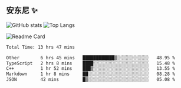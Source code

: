 
## 安东尼 ✨



![GitHub stats](https://cmx-github-readme-stats.vercel.app/api?username=NgxuAnGMH&show_icons=true&theme=darcula&hide_border=true&locale=cn&hide_title=true) ![Top Langs](https://cmx-github-readme-stats.vercel.app/api/top-langs/?username=NgxuAnGMH&show_icons=true&theme=darcula&hide_border=true&layout=compact) 

![Readme Card](https://cmx-github-readme-stats.vercel.app/api/pin/?username=NgxuAnGMH&repo=miniSpring&show_icons=true&theme=darcula&hide_border=true&hide_title=true) 





<!--START_SECTION:waka-->

```txt
Total Time: 13 hrs 47 mins

Other        6 hrs 45 mins   ████████████▒░░░░░░░░░░░░   48.95 %
TypeScript   2 hrs 8 mins    ████░░░░░░░░░░░░░░░░░░░░░   15.48 %
C++          1 hr 52 mins    ███▒░░░░░░░░░░░░░░░░░░░░░   13.55 %
Markdown     1 hr 8 mins     ██░░░░░░░░░░░░░░░░░░░░░░░   08.28 %
JSON         42 mins         █▒░░░░░░░░░░░░░░░░░░░░░░░   05.08 %
```

<!--END_SECTION:waka-->




<!--
**NgxuAnGMH/NgxuAnGMH** is a ✨ _special_ ✨ repository because its `README.md` (this file) appears on your GitHub profile.

Here are some ideas to get you started: 备用？那就先留着吧。。。

- 🔭 I’m currently working on ...
- 🌱 I’m currently learning ...
- 👯 I’m looking to collaborate on ...
- 🤔 I’m looking for help with ...
- 💬 Ask me about ...
- 📫 How to reach me: ...
- 😄 Pronouns: ...
- ⚡ Fun fact: ...
-->
